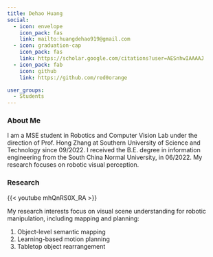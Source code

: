 ```yaml
---
title: Dehao Huang
social:
  - icon: envelope 
    icon_pack: fas
    link: mailto:huangdehao919@gmail.com
  - icon: graduation-cap 
    icon_pack: fas
    link: https://scholar.google.com/citations?user=AESnhwIAAAAJ
  - icon_pack: fab
    icon: github
    link: https://github.com/red0orange

user_groups:
  - Students
---
```

### About Me
I am a MSE student in Robotics and Computer Vision Lab under the direction of Prof. Hong Zhang at Southern University of Science and Technology since 09/2022. I received the B.E. degree in information engineering from the South China Normal University, in 06/2022. My research focuses on robotic visual perception.

### Research
{{< youtube mhQnRS0X_RA >}}

My research interests focus on visual scene understanding for robotic manipulation, including mapping and planning: 
1. Object-level semantic mapping 
2. Learning-based motion planning 
3. Tabletop object rearrangement


